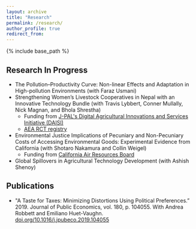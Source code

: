 ```yaml
---
layout: archive
title: "Research"
permalink: /research/
author_profile: true
redirect_from:
---
```


{% include base_path %}

## Research In Progress
* The Pollution–Productivity Curve: Non-linear Effects and Adaptation in High-pollution Environments (with Faraz Usmani)
* Strengthening Women’s Livestock Cooperatives in Nepal with an Innovative Technology Bundle (with Travis Lybbert, Conner Mullally, Nick Magnan, and Bhola Shrestha)
  * Funding from [J-PAL's Digital Agricultural Innovations and Services Initiative (DAISI)](https://www.povertyactionlab.org/initiative/digital-agricultural-innovations-and-services-initiative-daisi)
  * [AEA RCT registry](https://www.socialscienceregistry.org/trials/14489)
* Environmental Justice Implications of Pecuniary and Non-Pecuniary Costs of Accessing Environmental Goods: Experimental Evidence from California (with Shotaro Nakamura and Collin Weigel)
  * Funding from [California Air Resources Board](https://ww2.arb.ca.gov/)
* Global Spillovers in Agricultural Technology Development (with Ashish Shenoy)

## Publications
* "A Taste for Taxes: Minimizing Distortions Using Political Preferences.” 2019. Journal of Public Economics, vol. 180, p. 104055. With Andrea Robbett and Emiliano Huet-Vaughn. [doi.org/10.1016/j.jpubeco.2019.104055](https://www.doi.org/10.1016/j.jpubeco.2019.104055)



